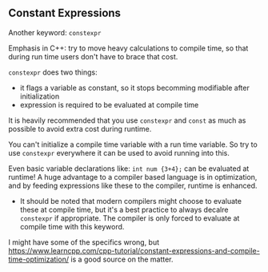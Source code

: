 ## Constant Expressions


Another keyword: `constexpr`

Emphasis in C++: try to move heavy calculations to compile time, so that during run time users don't have to brace that cost. 

`constexpr` does two things:
- it flags a variable as constant, so it stops becomming modifiable after initialization
- expression is required to be evaluated at compile time

It is heavily recommended that you use `constexpr` and `const` as much as possible to avoid extra cost during runtime.

You can't initialize a compile time variable with a run time variable. So try to use `constexpr` everywhere it can be used to avoid running into this.

Even basic variable declarations like: `int num {3+4};` can be evaluated at runtime! A huge advantage to a compiler based language is in optimization, and by feeding expressions like these to the compiler, runtime is enhanced. 
- It should be noted that modern compilers might choose to evaluate these at compile time, but it's a best practice to always decalre `constexpr` if appropriate. The compiler is only forced to evaluate at compile time with this keyword. 


I might have some of the specifics wrong, but https://www.learncpp.com/cpp-tutorial/constant-expressions-and-compile-time-optimization/ is a good source on the matter. 

